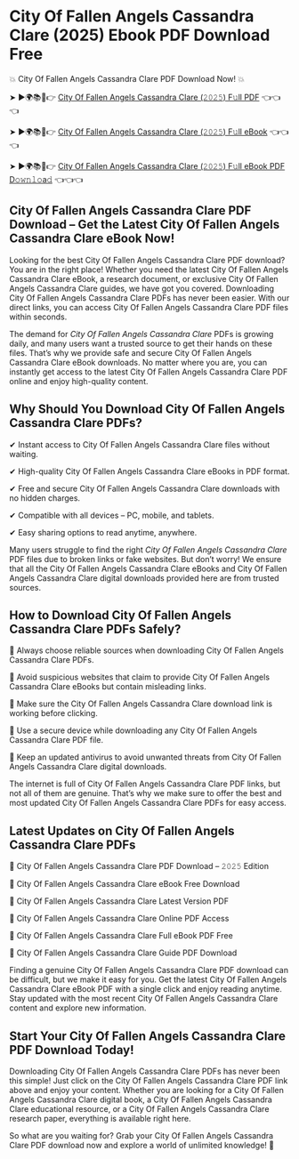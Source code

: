 # City Of Fallen Angels Cassandra Clare (2025) Ebook PDF Download Free

💥 City Of Fallen Angels Cassandra Clare PDF Download Now! 💥

➤ ►🌍📚📱👉 [City Of Fallen Angels Cassandra Clare (𝟸𝟶𝟸𝟻) F𝚞ll PDF](https://getpdf.xyz/city-of-fallen-angels-cassandra-clare) 👈👈👈


➤ ►🌍📚📱👉 [City Of Fallen Angels Cassandra Clare (𝟸𝟶𝟸𝟻) F𝚞ll eBook](https://getpdf.xyz/city-of-fallen-angels-cassandra-clare) 👈👈👈


➤ ►🌍📚📱👉 [City Of Fallen Angels Cassandra Clare (𝟸𝟶𝟸𝟻) F𝚞ll eBook PDF D𝚘𝚠𝚗𝚕𝚘a𝚍](https://getpdf.xyz/city-of-fallen-angels-cassandra-clare) 👈👈👈


## City Of Fallen Angels Cassandra Clare PDF Download – Get the Latest City Of Fallen Angels Cassandra Clare eBook Now!

Looking for the best City Of Fallen Angels Cassandra Clare PDF download? You are in the right place! Whether you need the latest City Of Fallen Angels Cassandra Clare eBook, a research document, or exclusive City Of Fallen Angels Cassandra Clare guides, we have got you covered. Downloading City Of Fallen Angels Cassandra Clare PDFs has never been easier. With our direct links, you can access City Of Fallen Angels Cassandra Clare PDF files within seconds.

The demand for *City Of Fallen Angels Cassandra Clare* PDFs is growing daily, and many users want a trusted source to get their hands on these files. That’s why we provide safe and secure City Of Fallen Angels Cassandra Clare eBook downloads. No matter where you are, you can instantly get access to the latest City Of Fallen Angels Cassandra Clare PDF online and enjoy high-quality content.

## Why Should You Download City Of Fallen Angels Cassandra Clare PDFs?

✔ Instant access to City Of Fallen Angels Cassandra Clare files without waiting.

✔ High-quality City Of Fallen Angels Cassandra Clare eBooks in PDF format.

✔ Free and secure City Of Fallen Angels Cassandra Clare downloads with no hidden charges.

✔ Compatible with all devices – PC, mobile, and tablets.

✔ Easy sharing options to read anytime, anywhere.

Many users struggle to find the right *City Of Fallen Angels Cassandra Clare* PDF files due to broken links or fake websites. But don’t worry! We ensure that all the City Of Fallen Angels Cassandra Clare eBooks and City Of Fallen Angels Cassandra Clare digital downloads provided here are from trusted sources.

## How to Download City Of Fallen Angels Cassandra Clare PDFs Safely?

📌 Always choose reliable sources when downloading City Of Fallen Angels Cassandra Clare PDFs.

📌 Avoid suspicious websites that claim to provide City Of Fallen Angels Cassandra Clare eBooks but contain misleading links.

📌 Make sure the City Of Fallen Angels Cassandra Clare download link is working before clicking.

📌 Use a secure device while downloading any City Of Fallen Angels Cassandra Clare PDF file.

📌 Keep an updated antivirus to avoid unwanted threats from City Of Fallen Angels Cassandra Clare digital downloads.

The internet is full of City Of Fallen Angels Cassandra Clare PDF links, but not all of them are genuine. That’s why we make sure to offer the best and most updated City Of Fallen Angels Cassandra Clare PDFs for easy access.

## Latest Updates on City Of Fallen Angels Cassandra Clare PDFs

🔹 City Of Fallen Angels Cassandra Clare PDF Download – 𝟸𝟶𝟸𝟻 Edition

🔹 City Of Fallen Angels Cassandra Clare eBook Free Download

🔹 City Of Fallen Angels Cassandra Clare Latest Version PDF

🔹 City Of Fallen Angels Cassandra Clare Online PDF Access

🔹 City Of Fallen Angels Cassandra Clare Full eBook PDF Free

🔹 City Of Fallen Angels Cassandra Clare Guide PDF Download

Finding a genuine City Of Fallen Angels Cassandra Clare PDF download can be difficult, but we make it easy for you. Get the latest City Of Fallen Angels Cassandra Clare eBook PDF with a single click and enjoy reading anytime. Stay updated with the most recent City Of Fallen Angels Cassandra Clare content and explore new information.

## Start Your City Of Fallen Angels Cassandra Clare PDF Download Today!

Downloading City Of Fallen Angels Cassandra Clare PDFs has never been this simple! Just click on the City Of Fallen Angels Cassandra Clare PDF link above and enjoy your content. Whether you are looking for a City Of Fallen Angels Cassandra Clare digital book, a City Of Fallen Angels Cassandra Clare educational resource, or a City Of Fallen Angels Cassandra Clare research paper, everything is available right here.

So what are you waiting for? Grab your City Of Fallen Angels Cassandra Clare PDF download now and explore a world of unlimited knowledge! 🚀